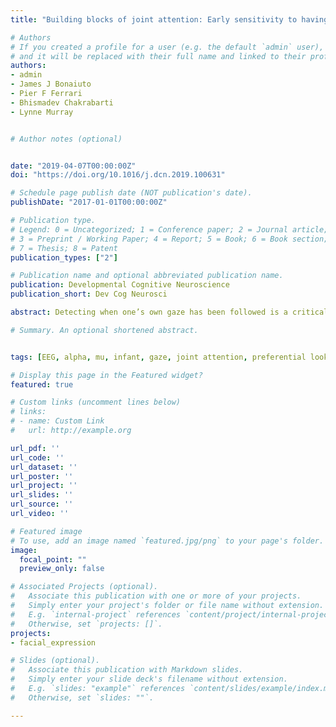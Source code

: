 ```yaml
---
title: "Building blocks of joint attention: Early sensitivity to having one’s own gaze followed"

# Authors
# If you created a profile for a user (e.g. the default `admin` user), write the username (folder name) here 
# and it will be replaced with their full name and linked to their profile.
authors:
- admin
- James J Bonaiuto
- Pier F Ferrari
- Bhismadev Chakrabarti
- Lynne Murray


# Author notes (optional)


date: "2019-04-07T00:00:00Z"
doi: "https://doi.org/10.1016/j.dcn.2019.100631"

# Schedule page publish date (NOT publication's date).
publishDate: "2017-01-01T00:00:00Z"

# Publication type.
# Legend: 0 = Uncategorized; 1 = Conference paper; 2 = Journal article;
# 3 = Preprint / Working Paper; 4 = Report; 5 = Book; 6 = Book section;
# 7 = Thesis; 8 = Patent
publication_types: ["2"]

# Publication name and optional abbreviated publication name.
publication: Developmental Cognitive Neuroscience
publication_short: Dev Cog Neurosci

abstract: Detecting when one’s own gaze has been followed is a critical component of joint attention, but little is known about its development. To address this issue, we used electroencephalography (EEG) to record infant neural responses at 6.5 and 9.5 months during observation of an adult either turning to look at the same object as the infant (congruent actor), or turning to look at a different object (incongruent actor). We also used a preferential looking paradigm to investigate whether infants would demonstrate a preference for the congruent versus incongruent actor. Greater suppression of alpha band activity in the congruent compared to incongruent condition was revealed at both ages in central and parietal regions. However, the effect of congruency on alpha suppression was stronger at 9.5 months, and only at this age did infants demonstrate a preference towards looking at the congruent actor. Together, these results suggest that although infants are sensitive to others’ gaze following from early on, important neural and behavioural developments occur between 6.5 and 9.5 months.

# Summary. An optional shortened abstract.


tags: [EEG, alpha, mu, infant, gaze, joint attention, preferential looking, oscillations, action observation, sensorimotor cortex]

# Display this page in the Featured widget?
featured: true

# Custom links (uncomment lines below)
# links:
# - name: Custom Link
#   url: http://example.org

url_pdf: ''
url_code: ''
url_dataset: ''
url_poster: ''
url_project: ''
url_slides: ''
url_source: ''
url_video: ''

# Featured image
# To use, add an image named `featured.jpg/png` to your page's folder. 
image:
  focal_point: ""
  preview_only: false

# Associated Projects (optional).
#   Associate this publication with one or more of your projects.
#   Simply enter your project's folder or file name without extension.
#   E.g. `internal-project` references `content/project/internal-project/index.md`.
#   Otherwise, set `projects: []`.
projects:
- facial_expression

# Slides (optional).
#   Associate this publication with Markdown slides.
#   Simply enter your slide deck's filename without extension.
#   E.g. `slides: "example"` references `content/slides/example/index.md`.
#   Otherwise, set `slides: ""`.

---
```



